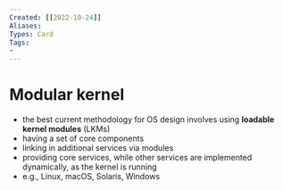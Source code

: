 ```yaml
---
Created: [[2022-10-24]]
Aliases: 
Types: Card
Tags: 
- 
---
```

# Modular kernel
- the best current methodology for OS design involves using **loadable kernel modules** (LKMs)
- having a set of core components
- linking in additional services via modules
- providing core services, while other services are implemented dynamically, as the kernel is running
- e.g., Linux, macOS, Solaris, Windows